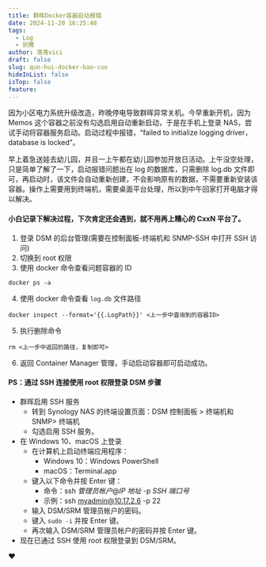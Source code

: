 ```yaml
---
title: 群晖Docker容器启动报错
date: 2024-11-20 16:25:48
tags:
  - Log
  - 折腾
author: 落落vici
draft: false
slug: qun-hui-docker-bao-cuo
hideInList: false
isTop: false
feature:
---
```

因为小区电力系统升级改造，昨晚停电导致群晖异常关机。今早重新开机，因为 Memos 这个容器之前没有勾选启用自动重新启动，于是在手机上登录 NAS，尝试手动将容器服务启动。启动过程中报错，“failed to initialize logging driver，database is locked”。

早上着急送娃去幼儿园，并且一上午都在幼儿园参加开放日活动。上午没空处理，只是简单了解了一下，启动报错问题出在 log 的数据库，只需删除 log.db 文件即可，再启动时，该文件会自动重新创建，不会影响原有的数据，不需要重新安装该容器。操作上需要用到终端机，需要桌面平台处理，所以到中午回家打开电脑才得以解决。

#### 小白记录下解决过程，下次肯定还会遇到，就不用再上糟心的 CxxN 平台了。
1. 登录 DSM 的后台管理(需要在控制面板-终端机和 SNMP-SSH 中打开 SSH 访问)
2. 切换到 root 权限
3. 使用 docker 命令查看问题容器的 ID
```
docker ps -a
```
4. 使用 docker 命令查看 `log.db` 文件路径
```
docker inspect --format='{{.LogPath}}' <上一步中査询到的容器ID>
```
5. 执行删除命令
```
rm <上一步中返回的路径，复制即可>
```
6. 返回 Container Manager 管理，手动启动容器即可启动成功。


#### PS：通过 SSH 连接使用 root 权限登录 DSM 步骤
- 群晖启用 SSH 服务
	- 转到 Synology NAS 的终端设置页面：DSM 控制面板 > 终端机和 SNMP> 终端机
	- 勾选启用 SSH 服务。	
- 在 Windows 10、macOS 上登录
	- 在计算机上启动终端应用程序：
	    - Windows 10：Windows PowerShell
	    - macOS：Terminal.app    
	- 键入以下命令并按 Enter 键：
		- 命令：ssh _管理员帐户_@_IP 地址_ -p _SSH 端口号_
		- 示例：ssh myadmin@10.17.2.6 -p 22 
	- 输入 DSM/SRM 管理员帐户的密码。
	- 键入 `sudo -i` 并按 Enter 键。
	- 再次输入 DSM/SRM 管理员帐户的密码并按 Enter 键。
- 现在已通过 SSH 使用 root 权限登录到 DSM/SRM。

❤
